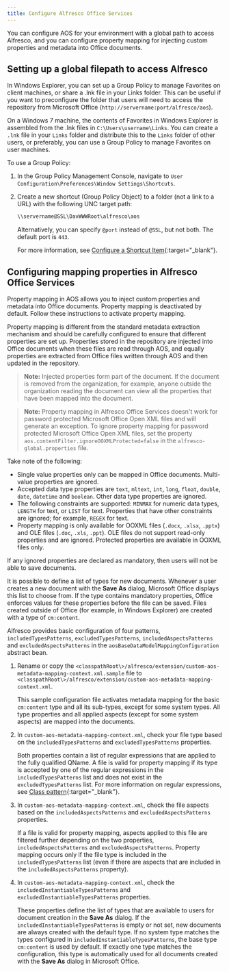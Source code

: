 ```yaml
---
title: Configure Alfresco Office Services
---
```


You can configure AOS for your environment with a global path to access Alfresco, and you can configure property mapping for injecting custom properties and metadata into Office documents.

## Setting up a global filepath to access Alfresco

In Windows Explorer, you can set up a Group Policy to manage Favorites on client machines, or share a .lnk file in your Links folder. This can be useful if you want to preconfigure the folder that users will need to access the repository from Microsoft Office (`http://servername:port/alfresco/aos`).

On a Windows 7 machine, the contents of Favorites in Windows Explorer is assembled from the .lnk files in `C:\Users\username\Links`. You can create a `.lnk` file in your `Links` folder and distribute this to the `Links` folder of other users, or preferably, you can use a Group Policy to manage Favorites on user machines.

To use a Group Policy:

1. In the Group Policy Management Console, navigate to `User Configuration\Preferences\Window Settings\Shortcuts`.

2. Create a new shortcut (Group Policy Object) to a folder (not a link to a URL) with the following UNC target path:

    ```bash
    \\servername@SSL\DavWWWRoot\alfresco\aos
    ```

    Alternatively, you can specify `@port` instead of `@SSL`, but not both. The default port is `443`.

    For more information, see [Configure a Shortcut Item](https://docs.microsoft.com/en-us/previous-versions/windows/it-pro/windows-server-2008-R2-and-2008/cc753580(v=ws.11)?redirectedfrom=MSDN){:target="_blank"}.

## Configuring mapping properties in Alfresco Office Services

Property mapping in AOS allows you to inject custom properties and metadata into Office documents. Property mapping is deactivated by default. Follow these instructions to activate property mapping.

Property mapping is different from the standard metadata extraction mechanism and should be carefully configured to ensure that different properties are set up. Properties stored in the repository are injected into Office documents when these files are read through AOS, and equally properties are extracted from Office files written through AOS and then updated in the repository.

> **Note:** Injected properties form part of the document. If the document is removed from the organization, for example, anyone outside the organization reading the document can view all the properties that have been mapped into the document.

> **Note:** Property mapping in Alfresco Office Services doesn't work for password protected Microsoft Office Open XML files and will generate an exception. To ignore property mapping for password protected Microsoft Office Open XML files, set the property `aos.contentFilter.ignoreOOXMLProtected=false` in the `alfresco-global.properties` file.

Take note of the following:

* Single value properties only can be mapped in Office documents. Multi-value properties are ignored.
* Accepted data type properties are `text`, `mltext`, `int`, `long`, `float`, `double`, `date`, `datetime` and `boolean`. Other data type properties are ignored.
* The following constraints are supported: `MINMAX` for numeric data types, `LENGTH` for text, or `LIST` for text. Properties that have other constraints are ignored; for example, `REGEX` for text.
* Property mapping is only available for OOXML files (`.docx`, `.xlsx`, `.pptx`) and OLE files (`.doc`, `.xls`, `.ppt`). OLE files do not support read-only properties and are ignored. Protected properties are available in OOXML files only.

If any ignored properties are declared as mandatory, then users will not be able to save documents.

It is possible to define a list of types for new documents. Whenever a user creates a new document with the **Save As** dialog, Microsoft Office displays this list to choose from. If the type contains mandatory properties, Office enforces values for these properties before the file can be saved. Files created outside of Office (for example, in Windows Explorer) are created with a type of `cm:content`.

Alfresco provides basic configuration of four patterns, `includedTypesPatterns`, `excludedTypesPatterns`, `includedAspectsPatterns` and `excludedAspectsPatterns` in the `aosBaseDataModelMappingConfiguration` abstract bean.

1. Rename or copy the `<classpathRoot\>/alfresco/extension/custom-aos-metadata-mapping-context.xml.sample` file to `<classpathRoot\>/alfresco/extension/custom-aos-metadata-mapping-context.xml`.

    This sample configuration file activates metadata mapping for the basic `cm:content` type and all its sub-types, except for some system types. All type properties and all applied aspects (except for some system aspects) are mapped into the documents.

2. In `custom-aos-metadata-mapping-context.xml`, check your file type based on the `includedTypesPatterns` and `excludedTypesPatterns` properties.

    Both properties contain a list of regular expressions that are applied to the fully qualified QName. A file is valid for property mapping if its type is accepted by one of the regular expressions in the `includedTypesPatterns` list and does not exist in the `excludedTypesPatterns` list. For more information on regular expressions, see [Class pattern](https://docs.oracle.com/javase/7/docs/api/java/util/regex/Pattern.html){:target="_blank"}.

3. In `custom-aos-metadata-mapping-context.xml`, check the file aspects based on the `includedAspectsPatterns` and `excludedAspectsPatterns` properties.

    If a file is valid for property mapping, aspects applied to this file are filtered further depending on the two properties, `includedAspectsPatterns` and `excludedAspectsPatterns`. Property mapping occurs only if the file type is included in the `includedTypesPatterns` list (even if there are aspects that are included in the `includedAspectsPatterns` property).

4. In `custom-aos-metadata-mapping-context.xml`, check the `includedInstantiableTypesPatterns` and `excludedInstantiableTypesPatterns` properties.

    These properties define the list of types that are available to users for document creation in the **Save As** dialog. If the `includedInstantiableTypesPatterns` is empty or not set, new documents are always created with the default type. If no system type matches the types configured in `includedInstantiableTypesPatterns`, the base type `cm:content` is used by default. If exactly one type matches the configuration, this type is automatically used for all documents created with the **Save As** dialog in Microsoft Office.
